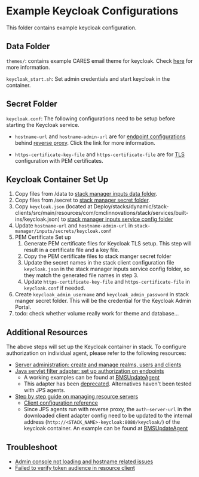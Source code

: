 # Example Keycloak Configurations
This folder contains example keycloak configuration.

## Data Folder
`themes/`: contains example CARES email theme for keycloak. Check [here](https://www.keycloak.org/docs/23.0.4/server_development/#_themes) for more information.

`keycloak_start.sh`: Set admin credentials and start keycloak in the container.

## Secret Folder
`keycloak.conf`: The following configurations need to be setup before starting the Keycloak service.

- `hostname-url` and `hostname-admin-url` are for [endpoint configurations](https://www.keycloak.org/server/hostname) behind [reverse proxy](https://www.keycloak.org/server/reverseproxy). Click the link for more information.

- `https-certificate-key-file` and `https-certificate-file` are for [TLS](https://www.keycloak.org/server/enabletls) configuration with PEM certificates.

## Keycloak Container Set Up
1. Copy files from /data to [stack manager inputs data folder](https://github.com/cambridge-cares/TheWorldAvatar/tree/main/Deploy/stacks/dynamic/stack-manager/inputs/data).
2. Copy files from /secret to [stack manager secret folder](https://github.com/cambridge-cares/TheWorldAvatar/tree/main/Deploy/stacks/dynamic/stack-manager/inputs/secrets).
3. Copy `keycloak.json` (located at Deploy/stacks/dynamic/stack-clients/src/main/resources/com/cmclinnovations/stack/services/built-ins/keycloak.json) to [stack manager inputs service config folder](https://github.com/cambridge-cares/TheWorldAvatar/tree/main/Deploy/stacks/dynamic/stack-manager/inputs/config/services)
4. Update `hostname-url` and `hostname-admin-url` in `stack-manager/inputs/secrets/keycloak.conf`
4. PEM Certificate Set up
   1. Generate PEM certificate files for Keycloak TLS setup. This step will result in a certificate file and a key file.
   2. Copy the PEM certificate files to stack manger secret folder
   3. Update the secret names in the stack client configuration file `keycloak.json` in the stack manager inputs service config folder, so they match the generated file names in step 3.
   4. Update `https-certificate-key-file` and `https-certificate-file` in `keycloak.conf` if needed.
5. Create `keycloak_admin_username` and `keycloak_admin_password` in stack manger secret folder. This will be the credential for the Keycloak Admin Portal.
7. todo: check whether volume really work for theme and database...

## Additional Resources
The above steps will set up the Keycloak container in stack. To configure authorization on individual agent, please refer to the following resources:
- [Server administration: create and manage realms, users and clients](https://www.keycloak.org/docs/23.0.4/server_admin/)
- [Java servlet filter adapter: set up authorization on endpoints](https://www.keycloak.org/docs/latest/securing_apps/#_servlet_filter_adapter)
  - A working examples can be found at [BMSUpdateAgent](https://github.com/cambridge-cares/TheWorldAvatar/blob/main/Agents/BMSUpdateAgent/BMSUpdateAgent/src/main/webapp/WEB-INF/web.xml)
  - This adapter has been [deprecated](https://www.keycloak.org/2022/02/adapter-deprecation.html). Alternatives haven't been tested with JPS agents.
- [Step by step guide on managing resource servers](https://www.keycloak.org/docs/23.0.4/authorization_services/#_resource_server_overview)
  - [Client configuration reference](https://www.keycloak.org/docs/23.0.4/server_admin/#con-basic-settings_server_administration_guide)
  - Since JPS agents run with reverse proxy, the `auth-server-url` in the downloaded client adapter config need to be updated to the internal address (`http://<STACK_NAME>-keycloak:8080/keycloak/`) of the keycloak container. An example can be found at [BMSUpdateAgent](https://github.com/cambridge-cares/TheWorldAvatar/blob/main/Agents/BMSUpdateAgent/BMSUpdateAgent/src/main/webapp/WEB-INF/keycloak.json)

## Troubleshoot
- [Admin console not loading and hostname related issues](https://github.com/keycloak/keycloak/issues/14666)
- [Failed to verify token audience in resource client](https://www.keycloak.org/docs/latest/server_admin/#audience-support)
